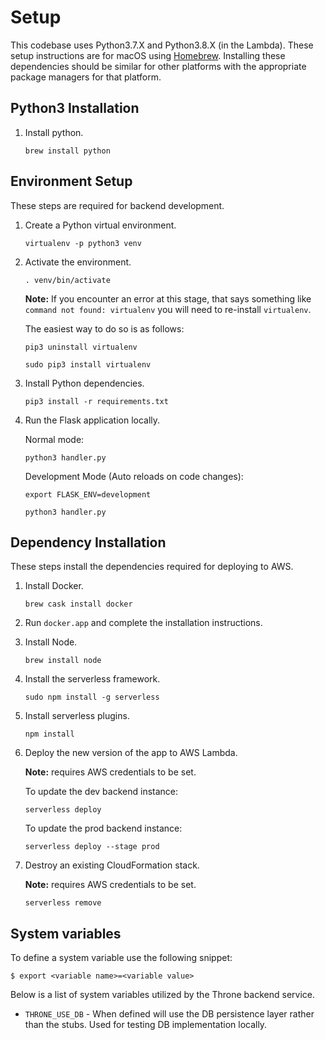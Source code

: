 # Setup

This codebase uses Python3.7.X and Python3.8.X (in the Lambda). These setup instructions are for macOS using [Homebrew](https://brew.sh). Installing these dependencies should be similar for other platforms with the appropriate package managers for that platform.

## Python3 Installation

1. Install python.

    ```shell
    brew install python
    ```

## Environment Setup

These steps are required for backend development.

1. Create a Python virtual environment.

    ```shell
    virtualenv -p python3 venv
    ```

2. Activate the environment.

    ```shell
    . venv/bin/activate
    ```

    **Note:** If you encounter an error at this stage, that says something like `command not found: virtualenv` you will need to re-install `virtualenv`.

    The easiest way to do so is as follows:

    ```shell
    pip3 uninstall virtualenv

    sudo pip3 install virtualenv
    ```

3. Install Python dependencies.

    ```shell
    pip3 install -r requirements.txt
    ```

4. Run the Flask application locally.

    Normal mode:

    ```shell
    python3 handler.py
    ```

    Development Mode (Auto reloads on code changes):

    ```shell
    export FLASK_ENV=development

    python3 handler.py
    ```

## Dependency Installation

These steps install the dependencies required for deploying to AWS.

1. Install Docker.

    ```shell
    brew cask install docker
    ```

2. Run `docker.app` and complete the installation instructions.

3. Install Node.

    ```shell
    brew install node
    ```

4. Install the serverless framework.

    ```shell
    sudo npm install -g serverless
    ```

5. Install serverless plugins.

    ```shell
    npm install
    ```

6. Deploy the new version of the app to AWS Lambda.

    **Note:** requires AWS credentials to be set.

    To update the dev backend instance:

    ```shell
    serverless deploy
    ```

    To update the prod backend instance:

    ```shell
    serverless deploy --stage prod
    ```

7. Destroy an existing CloudFormation stack.

    **Note:** requires AWS credentials to be set.

    ```shell
    serverless remove
    ```
## System variables

To define a system variable use the following snippet:

```
$ export <variable name>=<variable value>
```

Below is a list of system variables utilized by the Throne backend service.

- `THRONE_USE_DB` - When defined will use the DB persistence layer rather than the stubs. Used for testing DB implementation locally.